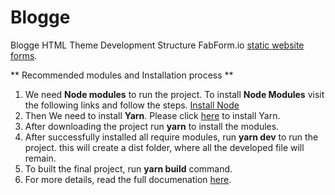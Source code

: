 # Blogge
Blogge HTML Theme Development Structure
FabForm.io [static website forms](https://fabform.io).


** Recommended modules and Installation process ** 
1. We need **Node modules** to run the project. To install **Node Modules** visit the following links and follow the steps. [Install Node](https://nodejs.org/en/)
2. Then We need to install **Yarn**. Please click [here](https://yarnpkg.com/getting-started/install) to install Yarn.
3. After downloading the project run **yarn** to install the modules.
4. After successfully installed all require modules, run **yarn dev** to run the project. this will create a dist folder, where all the developed file will remain.
5. To built the final project, run **yarn build** command.
6. For more details, read the full documenation [here](https://documentation.staticmania.com/docs/blogge/).
